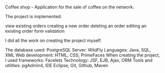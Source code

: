 Coffee shop - Application for the sale of coffee on the network.

The project is implemented:

view existing orders
creating a new order
deleting an order
editing an existing order
form validation

I did all the work on creating the project myself.

The database used: PostgreSQL
Server: WildFly
Languages: Java, SQL, XML
Web development: HTML, CSS, PrimeFaces
When creating the project, I used frameworks: Facelets
Technology: JSF, EJB, Ajax, ORM
Tools and utilities: pgAdmin4, IDE Eclipse, Git, Github, Maven
